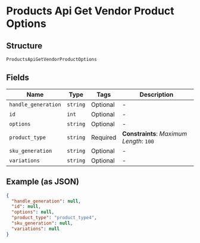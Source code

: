 
# Products Api Get Vendor Product Options

## Structure

`ProductsApiGetVendorProductOptions`

## Fields

| Name | Type | Tags | Description |
|  --- | --- | --- | --- |
| `handle_generation` | `string` | Optional | - |
| `id` | `int` | Optional | - |
| `options` | `string` | Optional | - |
| `product_type` | `string` | Required | **Constraints**: *Maximum Length*: `100` |
| `sku_generation` | `string` | Optional | - |
| `variations` | `string` | Optional | - |

## Example (as JSON)

```json
{
  "handle_generation": null,
  "id": null,
  "options": null,
  "product_type": "product_type4",
  "sku_generation": null,
  "variations": null
}
```

